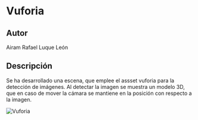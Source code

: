 # Vuforia

## Autor

Airam Rafael Luque León

## Descripción

Se ha desarrollado una escena, que emplee el assset vuforia para la detección de imágenes. Al detectar la imagen se muestra un modelo 3D, que en caso de mover la cámara se mantiene en la posición con respecto a la imagen.

![Vuforia](/img/test.gif)